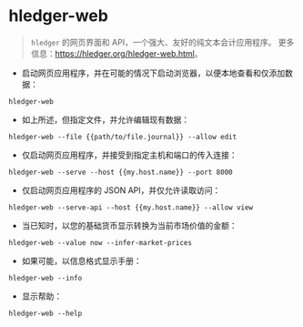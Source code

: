 # hledger-web

> `hledger` 的网页界面和 API，一个强大、友好的纯文本会计应用程序。
> 更多信息：<https://hledger.org/hledger-web.html>。

- 启动网页应用程序，并在可能的情况下启动浏览器，以便本地查看和仅添加数据：

`hledger-web`

- 如上所述，但指定文件，并允许编辑现有数据：

`hledger-web --file {{path/to/file.journal}} --allow edit`

- 仅启动网页应用程序，并接受到指定主机和端口的传入连接：

`hledger-web --serve --host {{my.host.name}} --port 8000`

- 仅启动网页应用程序的 JSON API，并仅允许读取访问：

`hledger-web --serve-api --host {{my.host.name}} --allow view`

- 当已知时，以您的基础货币显示转换为当前市场价值的金额：

`hledger-web --value now --infer-market-prices`

- 如果可能，以信息格式显示手册：

`hledger-web --info`

- 显示帮助：

`hledger-web --help`